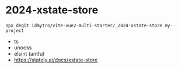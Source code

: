 # 2024-xstate-store

```
npx degit idmytro/vite-vue2-multi-starter/_2024-xstate-store my-project

```

- ts
- unocss
- elsint (antfu)
- https://stately.ai/docs/xstate-store
